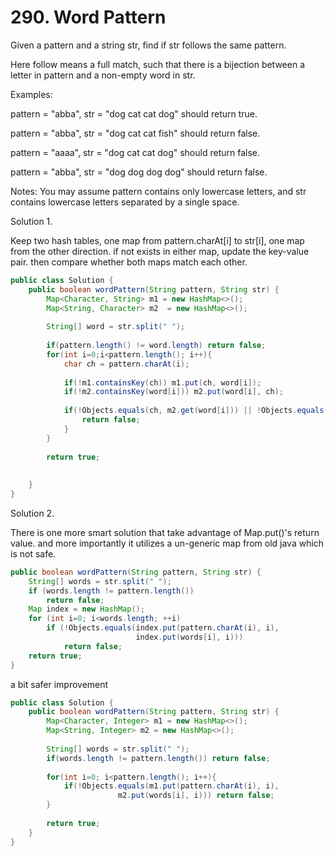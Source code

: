 # 290. Word Pattern 

Given a pattern and a string str, find if str follows the same pattern.

Here follow means a full match, such that there is a bijection between a letter in pattern and a non-empty word in str.

Examples:

pattern = "abba", str = "dog cat cat dog" should return true.

pattern = "abba", str = "dog cat cat fish" should return false.

pattern = "aaaa", str = "dog cat cat dog" should return false.

pattern = "abba", str = "dog dog dog dog" should return false.

Notes:
You may assume pattern contains only lowercase letters, and str contains lowercase letters separated by a single space.


Solution 1.

Keep two hash tables, one map from pattern.charAt[i] to str[i], one map from the other direction. if not exists in either map, update the key-value pair. then compare whether both maps match each other.

```java
public class Solution {
    public boolean wordPattern(String pattern, String str) {
        Map<Character, String> m1 = new HashMap<>();
        Map<String, Character> m2  = new HashMap<>();
        
        String[] word = str.split(" ");
        
        if(pattern.length() != word.length) return false;
        for(int i=0;i<pattern.length(); i++){
            char ch = pattern.charAt(i);
            
            if(!m1.containsKey(ch)) m1.put(ch, word[i]);
            if(!m2.containsKey(word[i])) m2.put(word[i], ch);
            
            if(!Objects.equals(ch, m2.get(word[i])) || !Objects.equals(word[i], m1.get(ch))){
                return false;
            }
        }
        
        return true;
        
        
    }
}
```

Solution 2.

There is one more smart solution that take advantage of Map.put()'s return value. and more importantly it utilizes a un-generic map from old java which is not safe.

```java
public boolean wordPattern(String pattern, String str) {
    String[] words = str.split(" ");
    if (words.length != pattern.length())
        return false;
    Map index = new HashMap();
    for (int i=0; i<words.length; ++i)
        if (!Objects.equals(index.put(pattern.charAt(i), i),
                            index.put(words[i], i)))
            return false;
    return true;
}
```

a bit safer improvement

```java
public class Solution {
    public boolean wordPattern(String pattern, String str) {
        Map<Character, Integer> m1 = new HashMap<>();
        Map<String, Integer> m2 = new HashMap<>();
        
        String[] words = str.split(" ");
        if(words.length != pattern.length()) return false;
        
        for(int i=0; i<pattern.length(); i++){
            if(!Objects.equals(m1.put(pattern.charAt(i), i),
                        m2.put(words[i], i))) return false;
        }
        
        return true;
    }
}
```



